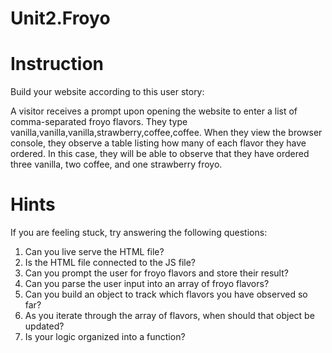 # Unit2.Froyo

# Instruction
Build your website according to this user story:

A visitor receives a prompt upon opening the website to enter a list of comma-separated froyo flavors. They type vanilla,vanilla,vanilla,strawberry,coffee,coffee. When they view the browser console, they observe a table listing how many of each flavor they have ordered. In this case, they will be able to observe that they have ordered three vanilla, two coffee, and one strawberry froyo.

# Hints
If you are feeling stuck, try answering the following questions:
1. Can you live serve the HTML file?
2. Is the HTML file connected to the JS file?
3. Can you prompt the user for froyo flavors and store their result?
4. Can you parse the user input into an array of froyo flavors?
5. Can you build an object to track which flavors you have observed so far?
6. As you iterate through the array of flavors, when should that object be updated?
7. Is your logic organized into a function?
